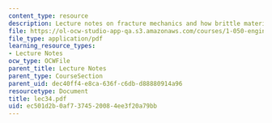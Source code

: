 ```yaml
---
content_type: resource
description: Lecture notes on fracture mechanics and how brittle materials fail.
file: https://ol-ocw-studio-app-qa.s3.amazonaws.com/courses/1-050-engineering-mechanics-i-fall-2007/ec501d2b0af7374520084ee3f20a79bb_lec34.pdf
file_type: application/pdf
learning_resource_types:
- Lecture Notes
ocw_type: OCWFile
parent_title: Lecture Notes
parent_type: CourseSection
parent_uid: dec40ff4-e8ca-636f-c6db-d88880914a96
resourcetype: Document
title: lec34.pdf
uid: ec501d2b-0af7-3745-2008-4ee3f20a79bb
---
```

